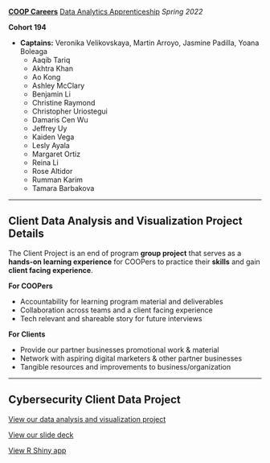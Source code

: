 [**COOP Careers**](https://coopcareers.org/) [Data Analytics Apprenticeship](https://coopcareers.org/data-analytics) *Spring 2022*

**Cohort 194**
  - **Captains:** Veronika Velikovskaya, Martin Arroyo, Jasmine Padilla, Yoana Boleaga
    - Aaqib Tariq
    - Akhtra Khan
    - Ao Kong
    - Ashley McClary
    - Benjamin Li
    - Christine Raymond
    - Christopher Uriostegui
    - Damaris Cen Wu
    - Jeffrey Uy
    - Kaiden Vega
    - Lesly Ayala
    - Margaret Ortiz
    - Reina Li
    - Rose Altidor
    - Rumman Karim
    - Tamara Barbakova

----------

## Client Data Analysis and Visualization Project Details

The Client Project is an end of program **group project** that serves as a **hands-on learning experience** for COOPers to practice their **skills** and gain **client facing experience**.

**For COOPers**
- Accountability for learning program material and deliverables
- Collaboration across teams and a client facing experience
- Tech relevant and shareable story for future interviews

**For Clients**
- Provide our partner businesses promotional work & material
- Network with aspiring digital marketers & other partner businesses 
- Tangible resources and improvements to business/organization

----------

## Cybersecurity Client Data Project

[View our data analysis and visualization project](https://github.com/reinarin/coopcareers/blob/main/clientproject/client-data-project.md)

[View our slide deck]()

[View R Shiny app]()
